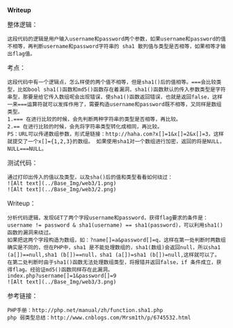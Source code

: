 **Writeup**

整体逻辑：
    
    这段代码的逻辑是用户输入username和password两个参数，如果username和password的值不相等，再判断username和password字符串的 sha1 散列值与类型是否相等，如果相等才输出flag值。

考点：

    这段代码中有一个逻辑点，怎么样使的两个值不相等，但是sha1()后的值相等。===会比较类型，比如bool sha1()函数和md5()函数存在着漏洞，sha1()函数默认的传入参数类型是字符串型，那要是给它传入数组呢会出现错误，使sha1()函数返回错误，也就是返回false，这样一来===运算符就可以发挥作用了，需要构造username和password既不相等，又同样是数组类型。
    1.=== 在进行比较的时候，会先判断两种字符串的类型是否相等，再比较。 
    2.== 在进行比较的时候，会先将字符串类型转化成相同，再比较。 
    PS：URL可以传递数组参数，形式是链接：http://haha.com?x[]=1&x[]=2&x[]=3，这样就提交了一个x[]={1,2,3}的数组。 如果使用sha1对一个数组进行加密，返回的将是NULL，NULL===NULL。

测试代码：
    
    通过打印出传入的值以及类型，以及sha()后的值和类型看看如何绕过：
    ![Alt text](../Base_Img/web3/1.png)
    ![Alt text](../Base_Img/web3/2.png)

Writeup：
    
    分析代码逻辑，发现GET了两个字段username和password，获得flag要求的条件是：username != password & sha1(username) == sha1(password)，可以利用sha1()函数的漏洞来绕过。
    如果把这两个字段构造为数组，如：?name[]=a&password[]=q，这样在第一处判断时两数组确实是不同的，但在PHP中，sha1 是不能处理数组的，sha1(数组)会返回null，所以sha1 (a[])==null,sha1 (b[])==null，sha1 (a[])=sha1 (b[])=null,这样就可以了。 
    在第二处判断时由于sha1()函数无法处理数组类型，将报错并返回false，if 条件成立，获得flag。经验证md5()函数同样存在此漏洞。
    index.php?username[]=1&password[]=9
    ![Alt text](../Base_Img/web3/3.png)

参考链接：

    PHP手册：http://php.net/manual/zh/function.sha1.php
    php 弱类型总结：http://www.cnblogs.com/Mrsm1th/p/6745532.html
    